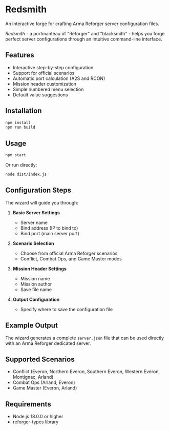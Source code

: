 # Redsmith

An interactive forge for crafting Arma Reforger server configuration files.

*Redsmith* - a portmanteau of "Reforger" and "blacksmith" - helps you forge perfect server configurations through an intuitive command-line interface.

## Features

- Interactive step-by-step configuration
- Support for official scenarios
- Automatic port calculation (A2S and RCON)
- Mission header customization
- Simple numbered menu selection
- Default value suggestions

## Installation

```bash
npm install
npm run build
```

## Usage

```bash
npm start
```

Or run directly:

```bash
node dist/index.js
```

## Configuration Steps

The wizard will guide you through:

1. **Basic Server Settings**
   - Server name
   - Bind address (IP to bind to)
   - Bind port (main server port)

2. **Scenario Selection**
   - Choose from official Arma Reforger scenarios
   - Conflict, Combat Ops, and Game Master modes

3. **Mission Header Settings**
   - Mission name
   - Mission author
   - Save file name

4. **Output Configuration**
   - Specify where to save the configuration file

## Example Output

The wizard generates a complete `server.json` file that can be used directly with an Arma Reforger dedicated server.

## Supported Scenarios

- Conflict (Everon, Northern Everon, Southern Everon, Western Everon, Montignac, Arland)
- Combat Ops (Arland, Everon)
- Game Master (Everon, Arland)

## Requirements

- Node.js 18.0.0 or higher
- reforger-types library
